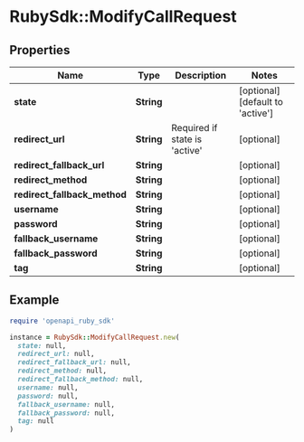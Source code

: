 # RubySdk::ModifyCallRequest

## Properties

| Name | Type | Description | Notes |
| ---- | ---- | ----------- | ----- |
| **state** | **String** |  | [optional][default to &#39;active&#39;] |
| **redirect_url** | **String** | Required if state is &#39;active&#39; | [optional] |
| **redirect_fallback_url** | **String** |  | [optional] |
| **redirect_method** | **String** |  | [optional] |
| **redirect_fallback_method** | **String** |  | [optional] |
| **username** | **String** |  | [optional] |
| **password** | **String** |  | [optional] |
| **fallback_username** | **String** |  | [optional] |
| **fallback_password** | **String** |  | [optional] |
| **tag** | **String** |  | [optional] |

## Example

```ruby
require 'openapi_ruby_sdk'

instance = RubySdk::ModifyCallRequest.new(
  state: null,
  redirect_url: null,
  redirect_fallback_url: null,
  redirect_method: null,
  redirect_fallback_method: null,
  username: null,
  password: null,
  fallback_username: null,
  fallback_password: null,
  tag: null
)
```

